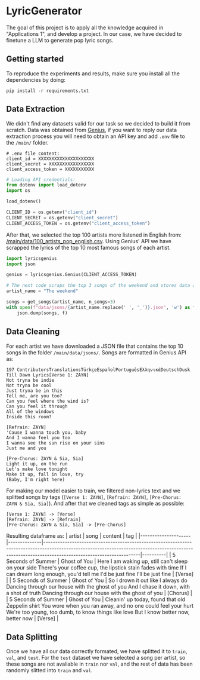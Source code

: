# LyricGenerator

The goal of this project is to apply all the knowledge acquired in "Applications 1", and develop a project.
In our case, we have decided to finetune a LLM to generate pop lyric songs. 

## Getting started

To reproduce the experiments and results, make sure you install all the dependencies by doing:

```console
pip install -r requirements.txt
```

## Data Extraction

We didn't find any datasets valid for our task so we decided to build it from scratch.
Data was obtained from [Genius](https://genius.com/), if you want to reply our data extraction process you will need to obtain an API key and add `.env` file to the `/main/` folder.

```
# .env file content:
client_id = XXXXXXXXXXXXXXXXXXXXX
client_secret = XXXXXXXXXXXXXXXXX
client_access_token = XXXXXXXXXXX
```

```python
# Loading API credentials:
from dotenv import load_dotenv
import os

load_dotenv()

CLIENT_ID = os.getenv("client_id")
CLIENT_SECRET = os.getenv("client_secret")
CLIENT_ACCESS_TOKEN = os.getenv("client_access_token")
```

After that, we selected the top 100 artists more listened in English from: [/main/data/100_artists_pop_english.csv](https://github.com/rubzip/LyricGenerator/blob/main/data/100_artists_pop_english.csv).
Using Genius' API we have scrapped the lyrics of the top 10 most famous songs of each artist.

```python
import lyricsgenius
import json 

genius = lyricsgenius.Genius(CLIENT_ACCESS_TOKEN)

# The next code scraps the top 3 songs of the weekend and stores data as a JSON file.
artist_name = "The weekend"

songs = get_songs(artist_name, n_songs=3)
with open(f"data/jsons/{artist_name.replace(' ', '_')}.json", 'w') as f:
    json.dump(songs, f)
```

## Data Cleaning
For each artist we have downloaded a JSON file that contains the top 10 songs in the folder `/main/data/jsons/`.
Songs are formatted in Genius API as: 
```
197 ContributorsTranslationsTürkçeEspañolPortuguêsΕλληνικάDeutschDusk Till Dawn Lyrics[Verse 1: ZAYN]
Not tryna be indie
Not tryna be cool
Just tryna be in this
Tell me, are you too?
Can you feel where the wind is?
Can you feel it through
All of the windows
Inside this room?

[Refrain: ZAYN]
'Cause I wanna touch you, baby
And I wanna feel you too
I wanna see the sun rise on your sins
Just me and you

[Pre-Chorus: ZAYN & Sia, Sia]
Light it up, on the run
Let's make love tonight
Make it up, fall in love, try
(Baby, I'm right here)
```

For making our model easier to train, we filtered non-lyrics text and we splitted songs by tags (`[Verse 1: ZAYN]`, `[Refrain: ZAYN]`, `[Pre-Chorus: ZAYN & Sia, Sia]`).
And after that we cleaned tags as simple as possible:
```
[Verse 1: ZAYN] -> [Verse]
[Refrain: ZAYN] -> [Refrain]
[Pre-Chorus: ZAYN & Sia, Sia] -> [Pre-Chorus]
```
Resulting dataframe as:
| artist              | song         | content                                                                                                                                                                                            | tag      |
|---------------------|--------------|----------------------------------------------------------------------------------------------------------------------------------------------------------------------------------------------------|----------|
| 5 Seconds of Summer | Ghost of You | Here I am waking up, still can't sleep on your side There's your coffee cup, the lipstick stain fades with time If I can dream long enough, you'd tell me I'd be just fine I'll be just fine       | [Verse]  |
| 5 Seconds of Summer | Ghost of You | So I drown it out like I always do Dancing through our house with the ghost of you And I chase it down, with a shot of truth Dancing through our house with the ghost of you                       | [Chorus] |
| 5 Seconds of Summer | Ghost of You | Cleanin' up today, found that old Zeppelin shirt You wore when you ran away, and no one could feel your hurt We're too young, too dumb, to know things like love But I know better now, better now | [Verse]  |

## Data Splitting
Once we have all our data correctly formated, we have splitted it to `train`, `val`, and `test`. For the `test` dataset we have selected a song per artist, so these songs are not avaliable in `train` nor `val`, and the rest of data has been randomly slitted into `train` and `val`.



